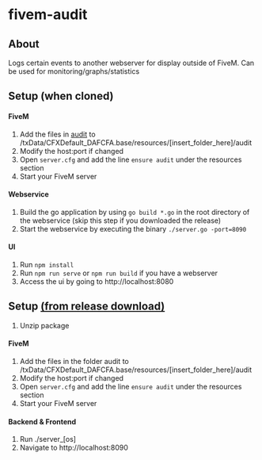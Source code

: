 # fivem-audit

## About
Logs certain events to another webserver for display outside of FiveM. Can be used for monitoring/graphs/statistics

## Setup (when cloned)
#### FiveM
1. Add the files in [audit](https://github.com/Jepzter/fivem-audit/tree/main/audit) to /txData/CFXDefault_DAFCFA.base/resources/[insert_folder_here]/audit
2. Modify the host:port if changed
3. Open `server.cfg` and add the line `ensure audit` under the resources section
4. Start your FiveM server

#### Webservice
1. Build the go application by using `go build *.go` in the root directory of the webservice (skip this step if you downloaded the release)
2. Start the webservice by executing the binary `./server.go -port=8090`

#### UI 
1. Run `npm install`
2. Run `npm run serve` or `npm run build` if you have a webserver
3. Access the ui by going to http://localhost:8080

## Setup [(from release download)](https://github.com/Jepzter/fivem-audit/releases/tag/1.0)
1. Unzip package 

#### FiveM
1. Add the files in the folder audit to /txData/CFXDefault_DAFCFA.base/resources/[insert_folder_here]/audit
2. Modify the host:port if changed
3. Open `server.cfg` and add the line `ensure audit` under the resources section
4. Start your FiveM server

#### Backend & Frontend
1. Run ./server_[os]
2. Navigate to http://localhost:8090
